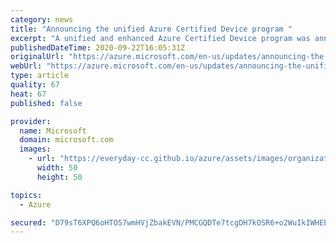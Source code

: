 ```yaml
---
category: news
title: "Announcing the unified Azure Certified Device program "
excerpt: "A unified and enhanced Azure Certified Device program was announced at Microsoft Ignite, expanding on previous Microsoft certification offerings that validate IoT devices meet specific capabilities and are built to run on Azure. This  program offers a low-cost opportunity for device builders to increase"
publishedDateTime: 2020-09-22T16:05:31Z
originalUrl: "https://azure.microsoft.com/en-us/updates/announcing-the-unified-azure-certified-device-program/"
webUrl: "https://azure.microsoft.com/en-us/updates/announcing-the-unified-azure-certified-device-program/"
type: article
quality: 67
heat: 67
published: false

provider:
  name: Microsoft
  domain: microsoft.com
  images:
    - url: "https://everyday-cc.github.io/azure/assets/images/organizations/microsoft.com-50x50.jpg"
      width: 50
      height: 50

topics:
  - Azure

secured: "D79sT6XPQ6oHTOS7wmHVjZbakEVN/PMCGQDTe7tcgDH7kOSR6+o2WuIkIWHEbq+TQJVXucgM6hJFwiOczA2RQK+yKkG14uXZatJCTQQjDb6gl1FCjFTK5Y+I+ykK/LIWDPZ+nYw5FDFSTuIkvZMwviGC1ehKwEWDbsmFyJsoBjgeG/Z3Yoh1DgLynfO5PfhJyCi7zPSJQs0pkrhpCxO7js7cbvT2k+Clmuqm/toZYI1kpE4a5lVVaGGwszvFTEzVrj6zW/9IpseEBo9UdegmMJn/eA1WIqKYtK2JKL0LFFsccmWtKqjEYYPZPyedRDo3T6m/o5KNvDiEouMsRe6D+VVNjp62loCBhCeiQgcAGhs=;X1t+R1RzXBFiVfxGydBfvw=="
---
```


